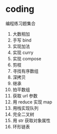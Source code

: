 # coding

编程练习题集合

1. 大数相加
2. 手写 bind
3. 实现加法
4. 实现 curry
5. 实现 compose
6. 剪枝
7. 寻找有序数组
8. 深拷贝
9. 继承
10. 拍平数组
11. 获取 url 参数
12. 用 reduce 实现 map
13. 用栈实现队列
14. 完全二叉树
15. 用 str 获取对象属性
16. 环形链表

<!-- 观察者模式 -->
